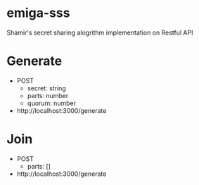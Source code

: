 # emiga-sss
Shamir's secret sharing alogrithm implementation on Restful API

# Generate
- POST
  - secret: string
  - parts: number
  - quorum: number
- http://localhost:3000/generate

# Join
- POST
  - parts: []
- http://localhost:3000/generate
 
